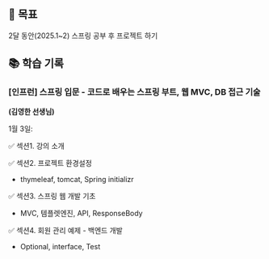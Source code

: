 ## 🔌 목표

2달 동안(2025.1~2) 스프링 공부 후 프로젝트 하기

## 📚 학습 기록

### [인프런] **스프링 입문 - 코드로 배우는 스프링 부트, 웹 MVC, DB 접근 기술**

**(김영한 선생님)**

1월 3일:

✅ 섹션1. 강의 소개

✅ 섹션2. 프로젝트 환경설정

- thymeleaf, tomcat, Spring initializr

✅ 섹션3. 스프링 웹 개발 기초

- MVC, 템플렛엔진, API, ResponseBody

✅ 섹션4. 회원 관리 예제 - 백엔드 개발

- Optional, interface, Test
